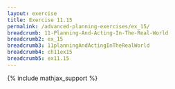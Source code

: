 ```yaml
---
layout: exercise
title: Exercise 11.15
permalink: /advanced-planning-exercises/ex_15/
breadcrumb: 11-Planning-And-Acting-In-The-Real-World
breadcrumb2: ex_15
breadcrumb3: 11planningAndActingInTheRealWorld
breadcrumb4: ch11ex15
breadcrumb5: ex11.15
---
```


{% include mathjax_support %}


